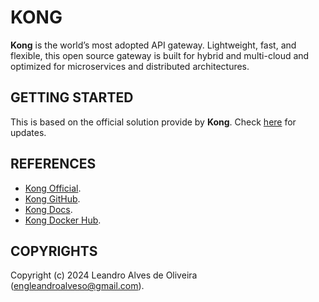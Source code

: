 # KONG

**Kong** is the world’s most adopted API gateway. Lightweight, fast, and flexible, this open source gateway is built for hybrid and multi-cloud and optimized for microservices and distributed architectures.

## GETTING STARTED

This is based on the official solution provide by **Kong**. Check [here](https://docs.konghq.com/gateway/latest/install/docker/) for updates.

## REFERENCES
- [Kong Official](https://konghq.com/).
- [Kong GitHub](https://github.com/kong/kong/).
- [Kong Docs](https://docs.konghq.com/).
- [Kong Docker Hub](https://hub.docker.com/_/kong/).

## COPYRIGHTS
Copyright (c) 2024 Leandro Alves de Oliveira (engleandroalveso@gmail.com).